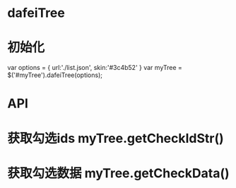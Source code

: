 # dafeiTree
# 初始化
  var options = {
		url:'./list.json', 
		skin:'#3c4b52'
	}
 var myTree = $('#myTree').dafeiTree(options);
# API
# 获取勾选ids    myTree.getCheckIdStr()
# 获取勾选数据    myTree.getCheckData()
